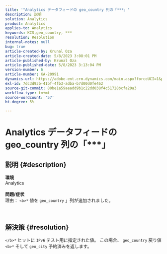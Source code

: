 ```yaml
---
title: '"Analytics データフィードの geo_country 列の「***」'
description: 説明
solution: Analytics
product: Analytics
applies-to: Analytics
keywords: KCS,geo_country, ***
resolution: Resolution
internal-notes: null
bug: true
article-created-by: Krunal Oza
article-created-date: 5/8/2023 3:08:01 PM
article-published-by: Krunal Oza
article-published-date: 5/8/2023 3:13:04 PM
version-number: 6
article-number: KA-20991
dynamics-url: https://adobe-ent.crm.dynamics.com/main.aspx?forceUCI=1&pagetype=entityrecord&etn=knowledgearticle&id=6da6c01c-b2ed-ed11-8849-6045bd006268
exl-id: 7dc3d93b-41bf-4fb3-adba-b7d00d0fe462
source-git-commit: 80be1a59aeadd9b1c22dd038f4c51728bcfa29a3
workflow-type: tm+mt
source-wordcount: '57'
ht-degree: 5%

---
```


# Analytics データフィードの geo_country 列の「\*\*\*」

## 説明 {#description}

<b>環境</b><br>Analytics<br> <br><b>問題/症状</b><br>理由： `<b>*` 値を `geo_country` 」列が追加されました。



 

## 解決策 {#resolution}

`</b>*` ヒットに `IPv6` テスト用に指定された値。 この場合、 `geo_country` 戻り値 `<b>*` そして `geo_city` 予約済みを返します。
